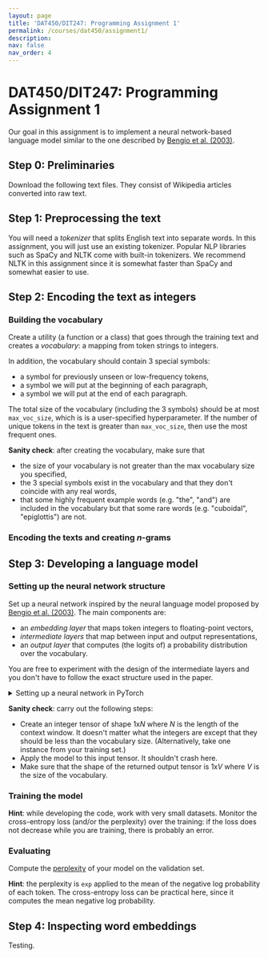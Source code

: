 ```yaml
---
layout: page
title: 'DAT450/DIT247: Programming Assignment 1'
permalink: /courses/dat450/assignment1/
description:
nav: false
nav_order: 4
---
```


# DAT450/DIT247: Programming Assignment 1

Our goal in this assignment is to implement a neural network-based language model similar to the one described by [Bengio et al. (2003)](https://www.jmlr.org/papers/volume3/bengio03a/bengio03a.pdf).

## Step 0: Preliminaries

Download the following text files. They consist of Wikipedia articles converted into raw text.

## Step 1: Preprocessing the text

You will need a *tokenizer* that splits English text into separate words. In this assignment, you will just use an existing tokenizer. Popular NLP libraries such as SpaCy and NLTK come with built-in tokenizers. We recommend NLTK in this assignment since it is somewhat faster than SpaCy and somewhat easier to use.



## Step 2: Encoding the text as integers

### Building the vocabulary

Create a utility (a function or a class) that goes through the training text and creates a *vocabulary*: a mapping from token strings to integers.

In addition, the vocabulary should contain 3 special symbols:
- a symbol for previously unseen or low-frequency tokens,
- a symbol we will put at the beginning of each paragraph,
- a symbol we will put at the end of each paragraph.

The total size of the vocabulary (including the 3 symbols) should be at most `max_voc_size`, which is is a user-specified hyperparameter. If the number of unique tokens in the text is greater than `max_voc_size`, then use the most frequent ones.

**Sanity check**: after creating the vocabulary, make sure that
- the size of your vocabulary is not greater than the max vocabulary size you specified,
- the 3 special symbols exist in the vocabulary and that they don't coincide with any real words,
- that some highly frequent example words (e.g. "the", "and") are included in the vocabulary but that some rare words (e.g. "cuboidal", "epiglottis") are not.

### Encoding the texts and creating *n*-grams

## Step 3: Developing a language model

### Setting up the neural network structure

Set up a neural network inspired by the neural language model proposed by [Bengio et al. (2003)](https://www.jmlr.org/papers/volume3/bengio03a/bengio03a.pdf). The main components are:
- an *embedding layer* that maps token integers to floating-point vectors,
- *intermediate layers* that map between input and output representations,
- an *output layer* that computes (the logits of) a probability distribution over the vocabulary.

You are free to experiment with the design of the intermediate layers and you don't have to follow the exact structure used in the paper.

<details>
<summary>Setting up a neural network in PyTorch</summary>
There are a few different ways that we can write code to set up a neural network in PyTorch.

If your model has the traditional structure of stacked layers, then 

```
model = nn.Sequential(
layer 1,
layer 2,
...
layer N)
```

A more general solution is to declare your network as a class that inherits from `nn.Module`. You will then have to declare your model components in `__init__` and define the forward computation in `forward`:
```
class MyNetwork(nn.Module):
  def __init__(self, hyperparameters):
    super().__init__()
    self.layer1 = ... some layer ...
    self.layer2 = ... some layer ...
    ...

  def forward(self, inputs):
    step1 = self.layer1(inputs)
    step2 = self.layer2(step1)
    ...
    return something
``` 

The second coding style, while more verbose, has the advantage that it is easier to debug: for instance, it is easy to check the shapes of intermediate computations. It is also more flexible and allows you to go beyond the constraints of a traditional layered setup.
</details>

**Sanity check**: carry out the following steps:
- Create an integer tensor of shape 1x*N* where *N* is the length of the context window. It doesn't matter what the integers are except that they should be less than the vocabulary size. (Alternatively, take one instance from your training set.)
- Apply the model to this input tensor. It shouldn't crash here.
- Make sure that the shape of the returned output tensor is 1x*V* where *V* is the size of the vocabulary.

### Training the model

**Hint**: while developing the code, work with very small datasets. Monitor the cross-entropy loss (and/or the perplexity) over the training: if the loss does not decrease while you are training, there is probably an error.

### Evaluating

Compute the [perplexity](https://huggingface.co/docs/transformers/perplexity) of your model on the validation set.

**Hint**: the perplexity is `exp` applied to the mean of the negative log probability of each token. The cross-entropy loss can be practical here, since it computes the mean negative log probability.

## Step 4: Inspecting word embeddings

Testing.